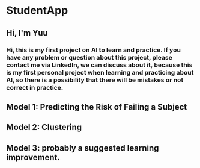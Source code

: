 # StudentApp
##  Hi, I'm Yuu
### Hi, this is my first project on AI to learn and practice. If you have any problem or question about this project, please contact me via LinkedIn, we can discuss about it, because this is my first personal project when learning and practicing about AI, so there is a possibility that there will be mistakes or not correct in practice.

## Model 1: Predicting the Risk of Failing a Subject
## Model 2: Clustering
## Model 3: probably a suggested learning improvement.
